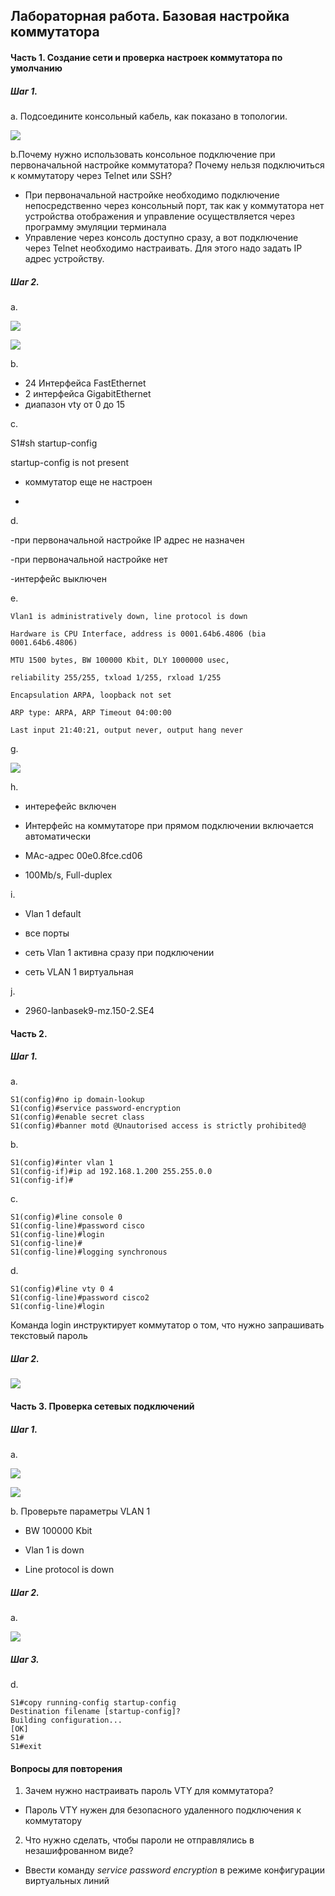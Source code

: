 ## Лабораторная работа. Базовая настройка коммутатора

#### Часть 1. Создание сети и проверка настроек коммутатора по умолчанию
##### Шаг 1.
a. Подсоедините консольный кабель, как показано в топологии.

![](https://github.com/miscakes/otus/blob/main/images/Cisco%20Packet%20Tracer.jpg)

b.Почему нужно использовать консольное подключение при первоначальной настройке коммутатора? Почему нельзя подключиться к коммутатору через Telnet или SSH?
- При первоначальной настройке необходимо подключение непосредственно через консольный порт, так как у коммутатора нет устройства отображения и управление осуществляется через программу эмуляции терминала
- Управление через консоль доступно сразу, а вот подключение через Telnet необходимо настраивать. Для этого надо задать IP адрес устройству.

##### Шаг 2.
a.

![](https://github.com/miscakes/otus/blob/main/images/S1.jpg)

![](https://github.com/miscakes/otus/blob/main/images/S2.jpg)

b.
- 24 Интерфейса FastEthernet
- 2 интерфейса GigabitEthernet
- диапазон vty от 0 до 15

c.

S1#sh startup-config 

startup-config is not present

- коммутатор еще не настроен

- 

d.

-при первоначальной настройке IP адрес не назначен

-при первоначальной настройке нет

-интерфейс выключен

e.

`Vlan1 is administratively down, line protocol is down`

`Hardware is CPU Interface, address is 0001.64b6.4806 (bia 0001.64b6.4806)`

`MTU 1500 bytes, BW 100000 Kbit, DLY 1000000 usec,`

`reliability 255/255, txload 1/255, rxload 1/255`

`Encapsulation ARPA, loopback not set`

`ARP type: ARPA, ARP Timeout 04:00:00`

`Last input 21:40:21, output never, output hang never`

g.

![](http://dl4.joxi.net/drive/2021/08/19/0050/1314/3282210/10/a5189f43e7.jpg)



h.

- интерефейс включен

- Интерфейс на коммутаторе при прямом подключении включается автоматически

- MAc-адрес 00e0.8fce.cd06 

- 100Mb/s, Full-duplex

i.

- Vlan 1 default

- все порты

- сеть Vlan 1 активна сразу при подключении

- сеть VLAN 1 виртуальная

j.

- 2960-lanbasek9-mz.150-2.SE4


#### Часть 2.
##### Шаг 1.
a.

    S1(config)#no ip domain-lookup  
    S1(config)#service password-encryption 
    S1(config)#enable secret class
    S1(config)#banner motd @Unautorised access is strictly prohibited@

b.

    S1(config)#inter vlan 1
    S1(config-if)#ip ad 192.168.1.200 255.255.0.0
    S1(config-if)#
    
c.

    S1(config)#line console 0
    S1(config-line)#password cisco
    S1(config-line)#login
    S1(config-line)#
    S1(config-line)#logging synchronous 

  
d.

    S1(config)#line vty 0 4
    S1(config-line)#password cisco2  
    S1(config-line)#login

Команда login инструктирует коммутатор о том, что нужно запрашивать текстовый пароль

##### Шаг 2.

![](http://joxi.ru/V2VJNgot8MYxQ2.jpg)


#### Часть 3. Проверка сетевых подключений
##### Шаг 1.

a.

![](http://joxi.ru/5mdVO36iaPpepA.jpg)




![](https://github.com/miscakes/otus/blob/main/images/a3.jpg)

b. Проверьте параметры VLAN 1

- BW 100000 Kbit

- Vlan 1 is down

- Line protocol is down

##### Шаг 2.

a.

![](http://joxi.ru/bmoeq9XF7kX7lA.jpg)


##### Шаг 3.


d.

    S1#copy running-config startup-config 
    Destination filename [startup-config]? 
    Building configuration...
    [OK]
    S1#
    S1#exit



#### Вопросы для повторения
1. Зачем нужно настраивать пароль VTY для коммутатора?
 - Пароль VTY нужен для безопасного удаленного подключения к коммутатору
 

2. Что нужно сделать, чтобы пароли не отправлялись в незашифрованном виде?
 - Ввести команду *service password encryption* в режиме конфигурации виртуальных линий

